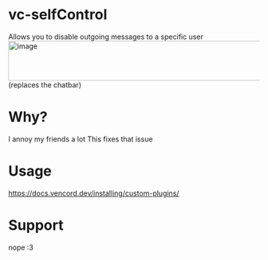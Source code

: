 # vc-selfControl
Allows you to disable outgoing messages to a specific user
<img width="1180" height="80" alt="image" src="https://github.com/user-attachments/assets/46af8111-74de-4383-a1e7-82cc22535b97" />
(replaces the chatbar)

# Why?
I annoy my friends a lot
This fixes that issue

# Usage
https://docs.vencord.dev/installing/custom-plugins/

# Support
nope :3
